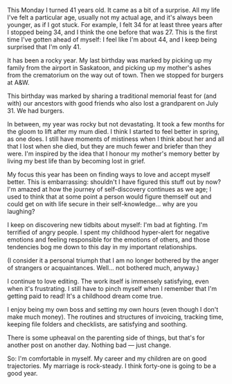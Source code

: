 <!--
.. title: Forty-One: An Appraisal
.. date: 2016-08-03 12:16:43
.. author: Amy Brown
-->

This Monday I turned 41 years old. It came as a bit of a surprise. All my life I've felt a particular age, usually not my actual age,  and it's always been younger, as if I got 
stuck. For example, I felt 34 for at least three years after I stopped being 34, and I think the one before that was 27. 
This is the first time I've gotten ahead of myself: I feel like I'm about 44, and I keep being surprised that I'm only 41. 

It has been a rocky year. My last birthday was marked by picking up my family from the airport in Saskatoon, and picking up my mother's ashes from the crematorium on the way out of town. Then we stopped for burgers at A&W. 

This birthday was marked by sharing a traditional memorial feast for (and with) our ancestors with good friends who also lost a grandparent on July 31. We had burgers.

<!-- TEASER_END -->

In between, my year was rocky but not devastating. It took a few months for the gloom to lift after my mum died. I think I started to feel better in spring, as one does. 
I still have moments of mistiness when I think about her and all that I lost when she died, but they are much fewer and briefer than they were. I'm inspired by the idea that I honour my mother's memory better by living my best life than by becoming lost in grief.

My focus this year has been on finding ways to love and accept myself better. This is embarrassing: shouldn't I have figured this stuff out by now? I'm amazed at how the journey of self-discovery continues as we age; I used to think that at some point a person would figure themself out and could get on with life secure in their self-knowledge&hellip; why are you laughing?

I keep on discovering new tidbits about myself: I'm bad at fighting. I'm
terrified of angry people. I spent my childhood hyper-alert for negative
emotions and feeling responsible for the emotions of others, and those
tendencies bog me down to this day in my important relationships.

(I consider it a personal triumph that I am no longer bothered by the anger of strangers or acquaintances. Well... not bothered much, anyway.)

I continue to love editing. The work itself is immensely satisfying, even when it's frustrating. I still have to pinch myself when I remember that I'm getting paid to read! It's a childhood dream come true. 

I enjoy being my own boss and setting my own hours (even though I don't make much money). The routines and structures of invoicing, tracking time, keeping file folders and checklists, are satisfying and soothing.

There is some upheaval on the parenting side of things, but that's for another post on another day. Nothing bad &mdash; just change.

So: I'm comfortable in myself. My career and my children are on good
trajectories.  My marriage is rock-steady. I think forty-one is going to be a
good year.


